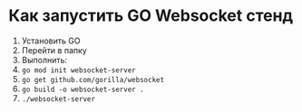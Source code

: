 # Как запустить GO Websocket стенд
1. Установить GO
2. Перейти в папку
3. Выполнить:
4. `go mod init websocket-server`
5. `go get github.com/gorilla/websocket`
6. `go build -o websocket-server .`
7. `./websocket-server`
